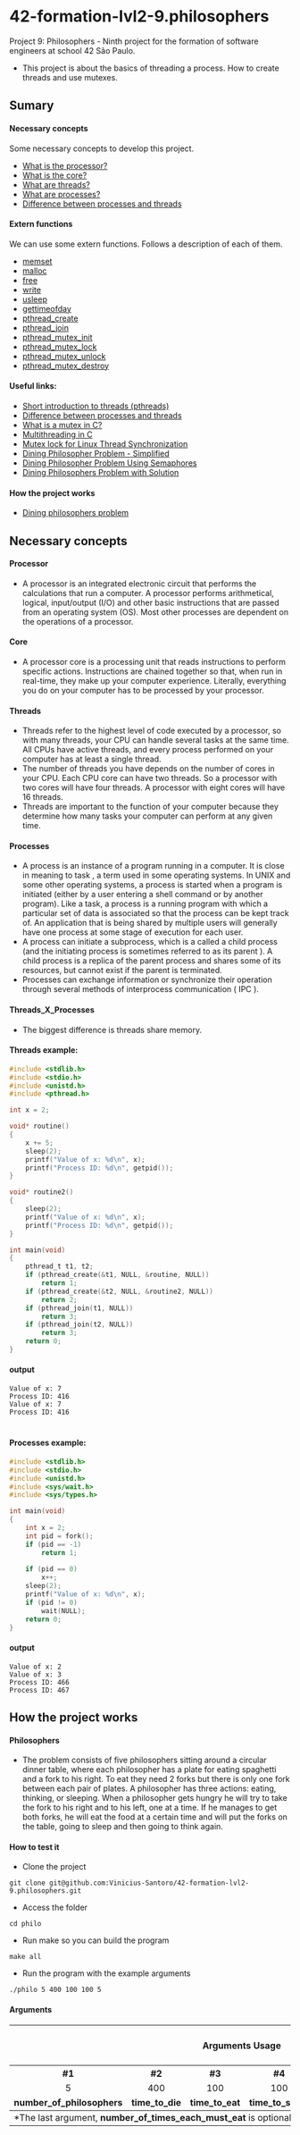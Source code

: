 # 42-formation-lvl2-9.philosophers
Project 9: Philosophers - Ninth project for the formation of software engineers at school 42 São Paulo.

- This project is about the basics of threading a process. How to create threads and use mutexes.

## Sumary

#### Necessary concepts

Some necessary concepts to develop this project.

- [What is the processor?](#processor)
- [What is the core?](#core)
- [What are threads?](#threads)
- [What are processes?](#processes)
- [Difference between processes and threads](#threads_x_processes)

#### Extern functions

We can use some extern functions. Follows a description of each of them.

- [memset](readmes/extern_functions.md)
- [malloc](readmes/extern_functions.md)
- [free](readmes/extern_functions.md)
- [write](readmes/extern_functions.md)
- [usleep](readmes/extern_functions.md)
- [gettimeofday](readmes/extern_functions.md)
- [pthread_create](readmes/extern_functions.md)
- [pthread_join](readmes/extern_functions.md)
- [pthread_mutex_init](readmes/extern_functions.md)
- [pthread_mutex_lock](readmes/extern_functions.md)
- [pthread_mutex_unlock](readmes/extern_functions.md)
- [pthread_mutex_destroy](readmes/extern_functions.md)

#### Useful links:

- [Short introduction to threads (pthreads)](https://youtu.be/d9s_d28yJq0)
- [Difference between processes and threads](https://youtu.be/IKG1P4rgm54)
- [What is a mutex in C?](https://youtu.be/oq29KUy29iQ)
- [Multithreading in C](https://www.geeksforgeeks.org/multithreading-c-2/)
- [Mutex lock for Linux Thread Synchronization](https://www.geeksforgeeks.org/mutex-lock-for-linux-thread-synchronization/#:~:text=A%20Mutex%20is%20a%20lock,the%20locked%20region%20of%20code.)
- [Dining Philosopher Problem - Simplified](https://youtu.be/VSkvwzqo-Pk)
- [Dining Philosopher Problem Using Semaphores](https://www.geeksforgeeks.org/dining-philosopher-problem-using-semaphores/)
- [Dining Philosophers Problem with Solution](https://youtu.be/NbwbQQB7xNQ)


#### How the project works

- [Dining philosophers problem](#philosophers)

## Necessary concepts

#### Processor
- A processor is an integrated electronic circuit that performs the calculations that run a computer. A processor performs arithmetical, logical, input/output (I/O) and other basic instructions that are passed from an operating system (OS). Most other processes are dependent on the operations of a processor.

#### Core
- A processor core is a processing unit that reads instructions to perform specific actions. Instructions are chained together so that, when run in real-time, they make up your computer experience. Literally, everything you do on your computer has to be processed by your processor.

#### Threads
- Threads refer to the highest level of code executed by a processor, so with many threads, your CPU can handle several tasks at the same time. All CPUs have active threads, and every process performed on your computer has at least a single thread.
- The number of threads you have depends on the number of cores in your CPU. Each CPU core can have two threads. So a processor with two cores will have four threads. A processor with eight cores will have 16 threads.
- Threads are important to the function of your computer because they determine how many tasks your computer can perform at any given time.

#### Processes
- A process is an instance of a program running in a computer. It is close in meaning to task , a term used in some operating systems. In UNIX and some other operating systems, a process is started when a program is initiated (either by a user entering a shell command or by another program). Like a task, a process is a running program with which a particular set of data is associated so that the process can be kept track of. An application that is being shared by multiple users will generally have one process at some stage of execution for each user.
- A process can initiate a subprocess, which is a called a child process (and the initiating process is sometimes referred to as its parent ). A child process is a replica of the parent process and shares some of its resources, but cannot exist if the parent is terminated.
- Processes can exchange information or synchronize their operation through several methods of interprocess communication ( IPC ).

#### Threads_X_Processes

- The biggest difference is threads share memory.

#### Threads example: 
```c
#include <stdlib.h>
#include <stdio.h>
#include <unistd.h>
#include <pthread.h>

int x = 2;

void* routine()
{
    x += 5;
    sleep(2);
    printf("Value of x: %d\n", x);
    printf("Process ID: %d\n", getpid());
}

void* routine2()
{
    sleep(2);
    printf("Value of x: %d\n", x);
    printf("Process ID: %d\n", getpid());
}

int main(void)
{
    pthread_t t1, t2;
    if (pthread_create(&t1, NULL, &routine, NULL))
        return 1;
    if (pthread_create(&t2, NULL, &routine2, NULL))
        return 2;
    if (pthread_join(t1, NULL))
        return 3;
    if (pthread_join(t2, NULL))
        return 3;
    return 0;
}
```
#### output
```
Value of x: 7
Process ID: 416
Value of x: 7
Process ID: 416
```

<h1></h1>

#### Processes example: 
```c
#include <stdlib.h>
#include <stdio.h>
#include <unistd.h>
#include <sys/wait.h>
#include <sys/types.h>

int main(void)
{
    int x = 2;
    int pid = fork();
    if (pid == -1)
        return 1;
    
    if (pid == 0)
        x++;
    sleep(2);
    printf("Value of x: %d\n", x);
    if (pid != 0)
        wait(NULL);
    return 0;
}
```
#### output
```
Value of x: 2
Value of x: 3
Process ID: 466
Process ID: 467
````

## How the project works

#### Philosophers

- The problem consists of five philosophers sitting around a circular dinner table, where each philosopher has a plate for eating spaghetti and a fork to his right. To eat they need 2 forks but there is only one fork between each pair of plates. A philosopher has three actions: eating, thinking, or sleeping. When a philosopher gets hungry he will try to take the fork to his right and to his left, one at a time. If he manages to get both forks, he will eat the food at a certain time and will put the forks on the table, going to sleep and then going to think again.

#### How to test it

- Clone the project
```
git clone git@github.com:Vinicius-Santoro/42-formation-lvl2-9.philosophers.git
```

- Access the folder
```
cd philo
```

- Run make so you can build the program
```
make all
```

- Run the program with the example arguments
```
./philo 5 400 100 100 5
```

#### Arguments
<table>
    <thead>
        <tr>
            <th colspan=5><h4>Arguments Usage</h4></th>
        </tr>
        <tr>
            <th>#1</th>
            <th>#2</th>
            <th>#3</th>
            <th>#4</th>
            <th>#5</th>
        </tr>
        <tr>
            <td align="center">5</td>
            <td align="center">400</td>
            <td align="center">100</td>
            <td align="center">100</td>
            <td align="center">5</td>
        </tr>
        <tr>
            <td align="center"><strong>number_of_philosophers</strong></strong></td>
            <td align="center"><strong>time_to_die</strong></td>
            <td align="center"><strong>time_to_eat</strong></td>
            <td align="center"><strong>time_to_sleep</strong></td>
            <td align="center"><strong>*number_of_times_each_must_eat</strong></td>
        </tr>
    </thead>
    <tbody>
        <tr>
            <td colspan=5>*The last argument, <strong>number_of_times_each_must_eat</strong> is optional.</td>
		 </tr>
    </tbody>
</table>
